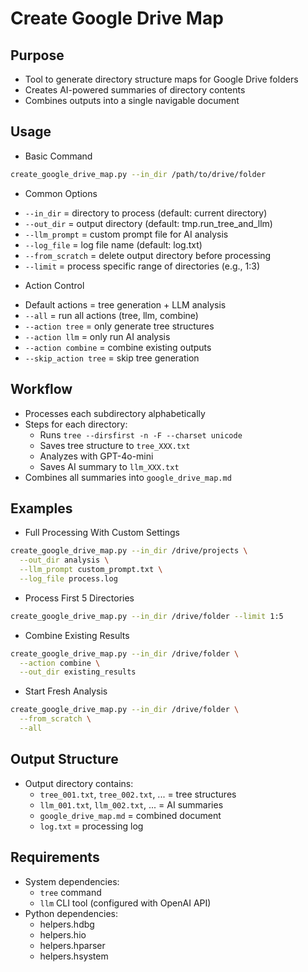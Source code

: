# Create Google Drive Map

## Purpose
- Tool to generate directory structure maps for Google Drive folders
- Creates AI-powered summaries of directory contents
- Combines outputs into a single navigable document

## Usage

* Basic Command
```bash
create_google_drive_map.py --in_dir /path/to/drive/folder
```

* Common Options
- `--in_dir` = directory to process (default: current directory)
- `--out_dir` = output directory (default: tmp.run_tree_and_llm)
- `--llm_prompt` = custom prompt file for AI analysis
- `--log_file` = log file name (default: log.txt)
- `--from_scratch` = delete output directory before processing
- `--limit` = process specific range of directories (e.g., 1:3)

* Action Control
- Default actions = tree generation + LLM analysis
- `--all` = run all actions (tree, llm, combine)
- `--action tree` = only generate tree structures
- `--action llm` = only run AI analysis
- `--action combine` = combine existing outputs
- `--skip_action tree` = skip tree generation

## Workflow
- Processes each subdirectory alphabetically
- Steps for each directory:
  - Runs `tree --dirsfirst -n -F --charset unicode`
  - Saves tree structure to `tree_XXX.txt`
  - Analyzes with GPT-4o-mini
  - Saves AI summary to `llm_XXX.txt`
- Combines all summaries into `google_drive_map.md`

## Examples

* Full Processing With Custom Settings
```bash
create_google_drive_map.py --in_dir /drive/projects \
  --out_dir analysis \
  --llm_prompt custom_prompt.txt \
  --log_file process.log
```

* Process First 5 Directories
```bash
create_google_drive_map.py --in_dir /drive/folder --limit 1:5
```

* Combine Existing Results
```bash
create_google_drive_map.py --in_dir /drive/folder \
  --action combine \
  --out_dir existing_results
```

* Start Fresh Analysis
```bash
create_google_drive_map.py --in_dir /drive/folder \
  --from_scratch \
  --all
```

## Output Structure
- Output directory contains:
  - `tree_001.txt`, `tree_002.txt`, ... = tree structures
  - `llm_001.txt`, `llm_002.txt`, ... = AI summaries
  - `google_drive_map.md` = combined document
  - `log.txt` = processing log

## Requirements
- System dependencies:
  - `tree` command
  - `llm` CLI tool (configured with OpenAI API)
- Python dependencies:
  - helpers.hdbg
  - helpers.hio
  - helpers.hparser
  - helpers.hsystem